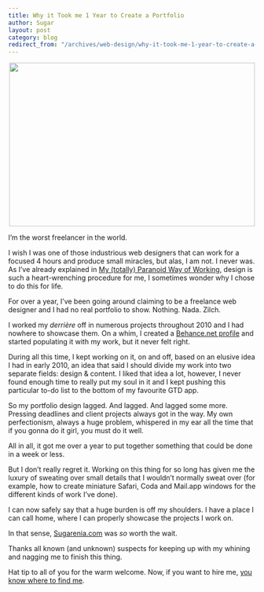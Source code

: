 ```yaml
---
title: Why it Took me 1 Year to Create a Portfolio
author: Sugar
layout: post
category: blog
redirect_from: "/archives/web-design/why-it-took-me-1-year-to-create-a-portfolio"
---
```

<p style="text-align: center;">
  <a href="http://farm5.static.flickr.com/4065/4529836138_15afc22f58.jpg"><img class="aligncenter" src="http://farm5.static.flickr.com/4065/4529836138_15afc22f58.jpg" alt="" width="500" height="333" /></a>
</p>

I&#8217;m the worst freelancer in the world.

I wish I was one of those industrious web designers that can work for a focused 4 hours and produce small miracles, but alas, I am not. I never was. As I&#8217;ve already explained in [My (totally) Paranoid Way of Working][1], design is such a heart-wrenching procedure for me, I sometimes wonder why I chose to do this for life.

For over a year, I&#8217;ve been going around claiming to be a freelance web designer and I had no real portfolio to show. Nothing. Nada. Zilch.

I worked my *derrière* off in numerous projects throughout 2010 and I had nowhere to showcase them. On a whim, I created a [Behance.net profile][2] and started populating it with my work, but it never felt right.

During all this time, I kept working on it, on and off, based on an elusive idea I had in early 2010, an idea that said I should divide my work into two separate fields: design & content. I liked that idea a lot, however, I never found enough time to really put my soul in it and I kept pushing this particular to-do list to the bottom of my favourite GTD app.

So my portfolio design lagged. And lagged. And lagged some more. Pressing deadlines and client projects always got in the way. My own perfectionism, always a huge problem, whispered in my ear all the time that if you gonna do it girl, you must do it well.

All in all, it got me over a year to put together something that could be done in a week or less.

But I don&#8217;t really regret it. Working on this thing for so long has given me the luxury of sweating over small details that I wouldn&#8217;t normally sweat over (for example, how to create miniature Safari, Coda and Mail.app windows for the different kinds of work I&#8217;ve done).

I can now safely say that a huge burden is off my shoulders. I have a place I can call home, where I can properly showcase the projects I work on.

In that sense, [Sugarenia.com][3] was *so* worth the wait.

Thanks all known (and unknown) suspects for keeping up with my whining and nagging me to finish this thing.

Hat tip to all of you for the warm welcome. Now, if you want to hire me, [you know where to find me][3].

 [1]: http://blog.sugarenia.com/archives/life/my-totally-paranoid-way-of-working
 [2]: http://www.behance.net/sugarenia
 [3]: http://sugarenia.com
